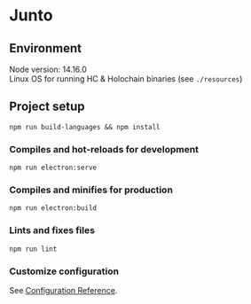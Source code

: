 # Junto

## Environment
Node version: 14.16.0<br>
Linux OS for running HC & Holochain binaries (see `./resources`)

## Project setup
```
npm run build-languages && npm install
```

### Compiles and hot-reloads for development
```
npm run electron:serve
```

### Compiles and minifies for production
```
npm run electron:build
```

### Lints and fixes files
```
npm run lint
```

### Customize configuration
See [Configuration Reference](https://cli.vuejs.org/config/).
